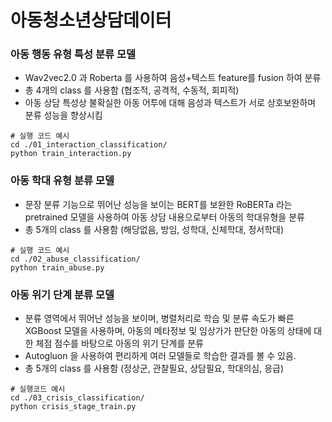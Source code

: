 # 아동청소년상담데이터



### 아동 행동 유형 특성 분류 모델


- Wav2vec2.0 과 Roberta 를 사용하여 음성+텍스트 feature를 fusion 하여 분류
- 총 4개의 class 를 사용함 (협조적, 공격적, 수동적, 회피적)
- 아동 상담 특성상 불확실한 아동 어투에 대해 음성과 텍스트가 서로 상호보완하며 분류 성능을 향상시킴
```
# 실행 코드 예시
cd ./01_interaction_classification/
python train_interaction.py
```



### 아동 학대 유형 분류 모델


- 문장 분류 기능으로 뛰어난 성능을 보이는 BERT를 보완한 RoBERTa 라는 pretrained 모델을 사용하여 아동 상담 내용으로부터 아동의 학대유형을 분류
- 총 5개의 class 를 사용함 (해당없음, 방임, 성학대, 신체학대, 정서학대)
```
# 실행 코드 예시
cd ./02_abuse_classification/
python train_abuse.py
```


### 아동 위기 단계 분류 모델


- 분류 영역에서 뛰어난 성능을 보이며, 병렬처리로 학습 및 분류 속도가 빠른 XGBoost 모델을 사용하며, 아동의 메타정보 및 임상가가 판단한 아동의 상태에 대한 체점 점수를 바탕으로 아동의 위기 단계를 분류
- Autogluon 을 사용하여 편리하게 여러 모델들로 학습한 결과를 볼 수 있음.
- 총 5개의 class 를 사용함 (정상군, 관찰필요, 상담필요, 학대의심, 응급)
```
# 실행코드 예시
cd ./03_crisis_classification/
python crisis_stage_train.py
```


